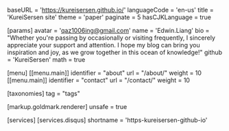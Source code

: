 baseURL = 'https://kureisersen.github.io/'
languageCode = 'en-us'
title = 'KureiSersen site'
theme = 'paper'
paginate = 5
hasCJKLanguage = true

[params]
avatar = 'qaz1006ing@gmail.com'
name = 'Edwin.Liang'
bio = "Whether you're passing by occasionally or visiting frequently, I sincerely appreciate your support and attention. I hope my blog can bring you inspiration and joy, as we grow together in this ocean of knowledge!"
github = 'KureiSersen'
math = true

[menu]
  [[menu.main]]
    identifier = "about"
    url = "/about/"
    weight = 10
  [[menu.main]]
    identifier = "contact"
    url = "/contact/"
    weight = 10

[taxonomies]
tag = "tags"

[markup.goldmark.renderer]
  unsafe = true

[services]
  [services.disqus]
    shortname = 'https-kureisersen-github-io'
